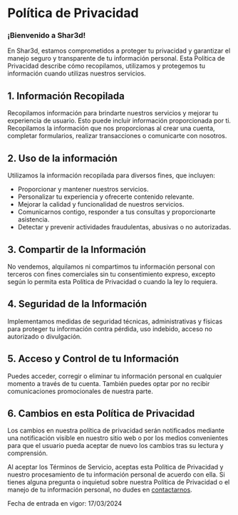 # Política de Privacidad

### ¡Bienvenido a Shar3d!

En Shar3d, estamos comprometidos a proteger tu privacidad y garantizar el manejo seguro y transparente de tu información personal. Esta Política de Privacidad describe cómo recopilamos, utilizamos y protegemos tu información cuando utilizas nuestros servicios.

## 1. Información Recopilada

Recopilamos información para brindarte nuestros servicios y mejorar tu experiencia de usuario. Esto puede incluir información proporcionada por ti. Recopilamos la información que nos proporcionas al crear una cuenta, completar formularios, realizar transacciones o comunicarte con nosotros.

## 2. Uso de la información

Utilizamos la información recopilada para diversos fines, que incluyen:

- Proporcionar y mantener nuestros servicios.
- Personalizar tu experiencia y ofrecerte contenido relevante.
- Mejorar la calidad y funcionalidad de nuestros servicios.
- Comunicarnos contigo, responder a tus consultas y proporcionarte asistencia.
- Detectar y prevenir actividades fraudulentas, abusivas o no autorizadas.

## 3. Compartir de la Información

No vendemos, alquilamos ni compartimos tu información personal con terceros con fines comerciales sin tu consentimiento expreso, excepto según lo permita esta Política de Privacidad o cuando la ley lo requiera.

## 4. Seguridad de la Información

Implementamos medidas de seguridad técnicas, administrativas y físicas para proteger tu información contra pérdida, uso indebido, acceso no autorizado o divulgación.

## 5. Acceso y Control de tu Información

Puedes acceder, corregir o eliminar tu información personal en cualquier momento a través de tu cuenta. También puedes optar por no recibir comunicaciones promocionales de nuestra parte.

## 6. Cambios en esta Política de Privacidad

Los cambios en nuestra política de privacidad serán notificados mediante una notificación visible en nuestro sitio web o por los medios convenientes para que el usuario pueda aceptar de nuevo los cambios tras su lectura y comprensión.

Al aceptar los Términos de Servicio, aceptas esta Política de Privacidad y nuestro procesamiento de tu información personal de acuerdo con ella. Si tienes alguna pregunta o inquietud sobre nuestra Política de Privacidad o el manejo de tu información personal, no dudes en [contactarnos](https://landing-page-shar3d.vercel.app/#contact).

Fecha de entrada en vigor: 17/03/2024